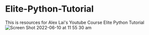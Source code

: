 # Elite-Python-Tutorial
This is resources for Alex Lai's Youtube Course Elite Python Tutorial
![Screen Shot 2022-06-10 at 11 55 30 am](https://user-images.githubusercontent.com/49222526/172974636-877cac22-cfb8-45dc-ac48-df1a17f55d65.png)
